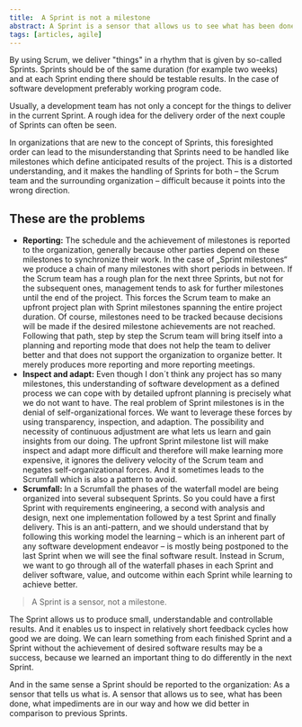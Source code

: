 ```yaml
---
title:  A Sprint is not a milestone
abstract: A Sprint is a sensor that allows us to see what has been done, what impediments are in our way and how we did better in comparison to previous Sprints.
tags: [articles, agile]
---
```

By using Scrum, we deliver "things" in a rhythm that is given by so-called Sprints. Sprints should be of the same duration (for example two weeks) and at each Sprint ending there should be testable results. In the case of software development preferably working program code.

Usually, a development team has not only a concept for the things to deliver in the current Sprint. A rough idea for the delivery order of the next couple of Sprints can often be seen.

In organizations that are new to the concept of Sprints, this foresighted order can lead to the misunderstanding that Sprints need to be handled like milestones which define anticipated results of the project. This is a distorted understanding, and it makes the handling of Sprints for both – the Scrum team and the surrounding organization – difficult because it points into the wrong direction.

These are the problems
---

* **Reporting:** The schedule and the achievement of milestones is reported to the organization, generally because other parties depend on these milestones to synchronize their work. In the case of „Sprint milestones“ we produce a chain of many milestones with short periods in between. If the Scrum team has a rough plan for the next three Sprints, but not for the subsequent ones, management tends to ask for further milestones until the end of the project. This forces the Scrum team to make an upfront project plan with Sprint milestones spanning the entire project duration. Of course, milestones need to be tracked because decisions will be made if the desired milestone achievements are not reached. Following that path, step by step the Scrum team will bring itself into a planning and reporting mode that does not help the team to deliver better and that does not support the organization to organize better. It merely produces more reporting and more reporting meetings.
* **Inspect and adapt:** Even though I don´t think any project has so many milestones, this understanding of software development as a defined process we can cope with by detailed upfront planning is precisely what we do not want to have. The real problem of Sprint milestones is in the denial of self-organizational forces. We want to leverage these forces by using transparency, inspection, and adaption. The possibility and necessity of continuous adjustment are what lets us learn and gain insights from our doing. The upfront Sprint milestone list will make inspect and adapt more difficult and therefore will make learning more expensive, it ignores the delivery velocity of the Scrum team and negates self-organizational forces. And it sometimes leads to the Scrumfall which is also a pattern to avoid.
* **Scrumfall:** In a Scrumfall the phases of the waterfall model are being organized into several subsequent Sprints. So you could have a first Sprint with requirements engineering, a second with analysis and design, next one implementation followed by a test Sprint and finally delivery. This is an anti-pattern, and we should understand that by following this working model the learning – which is an inherent part of any software development endeavor – is mostly being postponed to the last Sprint when we will see the final software result. Instead in Scrum, we want to go through all of the waterfall phases in each Sprint and deliver software, value, and outcome within each Sprint while learning to achieve better.
	
> A Sprint is a sensor, not a milestone.

The Sprint allows us to produce small, understandable and controllable results. And it enables us to inspect in relatively short feedback cycles how good we are doing. We can learn something from each finished Sprint and a Sprint without the achievement of desired software results may be a success, because we learned an important thing to do differently in the next Sprint. 

And in the same sense a Sprint should be reported to the organization: As a sensor that tells us what is. A sensor that allows us to see, what has been done, what impediments are in our way and how we did better in comparison to previous Sprints. 
